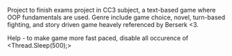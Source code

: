 Project to finish exams project in CC3 subject, a text-based game where OOP fundamentals are used. Genre include game choice, novel, turn-based fighting, and story driven game heavely referenced by Berserk <3. 

Help - to make game more fast paced, disable all occurence of <Thread.Sleep(500);>
